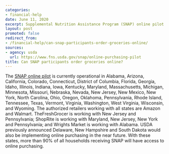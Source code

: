 ```yaml
---
categories:
- financial-help
date: June 11, 2020
excerpt: Supplemental Nutrition Assistance Program (SNAP) online pilot
layout: post
promoted: false
redirect_from:
- /financial-help/can-snap-participants-order-groceries-online/
sources:
- agency: usda
  url: https://www.fns.usda.gov/snap/online-purchasing-pilot
title: Can SNAP participants order groceries online?
---
```


The [SNAP online pilot](https://www.fns.usda.gov/snap/online-purchasing-pilot) is currently operational in Alabama, Arizona, California, Colorado, Connecticut, District of Columbia, Florida, Georgia, Idaho, Illinois, Indiana, Iowa, Kentucky, Maryland, Massachusetts, Michigan, Minnesota, Missouri, Nebraska, Nevada, New Jersey, New Mexico, New York, North Carolina, Ohio, Oregon, Oklahoma, Pennsylvania, Rhode Island, Tennessee, Texas, Vermont, Virginia, Washington, West Virginia, Wisconsin, and Wyoming. The authorized retailers working with all states are Amazon and Walmart. TheFreshGrocer is working with New Jersey and Pennsylvania; ShopRite is working with Maryland, New Jersey, New York and Pennsylvania; and Wrights Market is working with Alabama. USDA previously announced Delaware, New Hampshire and South Dakota would also be implementing online purchasing in the near future. With these states, more than 90% of all households receiving SNAP will have access to online purchasing.